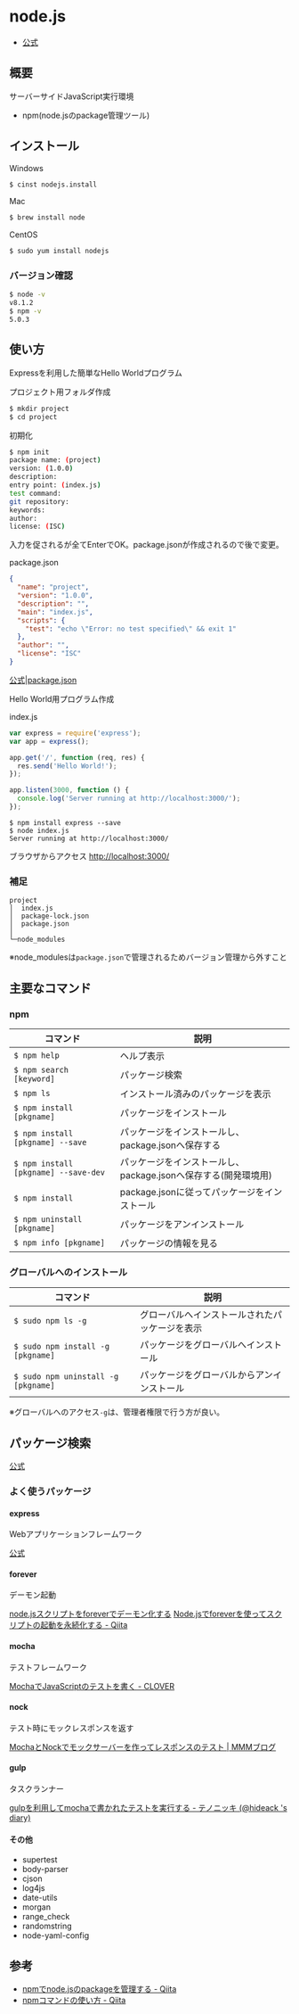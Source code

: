 # node.js

- [公式](https://nodejs.org/ja/)

## 概要

サーバーサイドJavaScript実行環境

- npm(node.jsのpackage管理ツール)

## インストール

Windows
```sh
$ cinst nodejs.install
```

Mac
```sh
$ brew install node
```

CentOS
```sh
$ sudo yum install nodejs
```

### バージョン確認
```sh
$ node -v
v8.1.2
$ npm -v
5.0.3
```

## 使い方

Expressを利用した簡単なHello Worldプログラム

プロジェクト用フォルダ作成
```sh
$ mkdir project
$ cd project
```

初期化
```sh
$ npm init
package name: (project)
version: (1.0.0)
description:
entry point: (index.js)
test command:
git repository:
keywords:
author:
license: (ISC)
```
入力を促されるが全てEnterでOK。package.jsonが作成されるので後で変更。

package.json
```json
{
  "name": "project",
  "version": "1.0.0",
  "description": "",
  "main": "index.js",
  "scripts": {
    "test": "echo \"Error: no test specified\" && exit 1"
  },
  "author": "",
  "license": "ISC"
}
```

[公式|package.json](https://docs.npmjs.com/files/package.json)

Hello World用プログラム作成

index.js
```javascript
var express = require('express');
var app = express();

app.get('/', function (req, res) {
  res.send('Hello World!');
});

app.listen(3000, function () {
  console.log('Server running at http://localhost:3000/');
});
```

```
$ npm install express --save
$ node index.js
Server running at http://localhost:3000/
```
ブラウザからアクセス
<http://localhost:3000/>

### 補足

```
project
│  index.js
│  package-lock.json
│  package.json
│
└─node_modules
```
※node_modulesは`package.json`で管理されるためバージョン管理から外すこと


## 主要なコマンド

### npm

|コマンド                            |説明                                                           |
|----------------------------------- |---------------------------------------------------------------|
|`$ npm help`                        |ヘルプ表示                                                     |
|`$ npm search [keyword]`            |パッケージ検索                                                 |
|`$ npm ls`                          |インストール済みのパッケージを表示                             |
|`$ npm install [pkgname]`           |パッケージをインストール                                       |
|`$ npm install [pkgname] --save`    |パッケージをインストールし、package.jsonへ保存する             |
|`$ npm install [pkgname] --save-dev`|パッケージをインストールし、package.jsonへ保存する(開発環境用) |
|`$ npm install`                     |package.jsonに従ってパッケージをインストール                   |
|`$ npm uninstall [pkgname]`         |パッケージをアンインストール                                   |
|`$ npm info [pkgname]`              |パッケージの情報を見る                                         |

### グローバルへのインストール

|コマンド                            |説明                                                           |
|----------------------------------- |---------------------------------------------------------------|
|`$ sudo npm ls -g`                  |グローバルへインストールされたパッケージを表示                 |
|`$ sudo npm install -g [pkgname]`   |パッケージをグローバルへインストール                           |
|`$ sudo npm uninstall -g [pkgname]` |パッケージをグローバルからアンインストール                     |

※グローバルへのアクセス`-g`は、管理者権限で行う方が良い。

## パッケージ検索

[公式](https://www.npmjs.com/)

### よく使うパッケージ

#### express

Webアプリケーションフレームワーク

[公式](http://expressjs.com/)

#### forever

デーモン起動

[node.jsスクリプトをforeverでデーモン化する](http://onlineconsultant.jp/pukiwiki/?node.js%20node.js%E3%82%B9%E3%82%AF%E3%83%AA%E3%83%97%E3%83%88%E3%82%92forever%E3%81%A7%E3%83%87%E3%83%BC%E3%83%A2%E3%83%B3%E5%8C%96%E3%81%99%E3%82%8B)
[Node.jsでforeverを使ってスクリプトの起動を永続化する - Qiita](http://qiita.com/setouchi/items/0dcc5869e7eb0ab524ea)

#### mocha

テストフレームワーク

[MochaでJavaScriptのテストを書く - CLOVER](http://d.hatena.ne.jp/Kazuhira/20160306/1457271963)

#### nock

テスト時にモックレスポンスを返す

[MochaとNockでモックサーバーを作ってレスポンスのテスト | MMMブログ](http://blog.mmmcorp.co.jp/blog/2015/11/16/nock-with-mocha/)

#### gulp

タスクランナー

[gulpを利用してmochaで書かれたテストを実行する - テノニッキ (@hideack 's diary)](http://hideack.hatenablog.com/entry/2014/10/04/195322)

#### その他

- supertest
- body-parser
- cjson
- log4js
- date-utils
- morgan
- range_check
- randomstring
- node-yaml-config


## 参考

- [npmでnode.jsのpackageを管理する - Qiita](http://qiita.com/sinmetal/items/395edf1d195382cfd8bc)
- [npmコマンドの使い方 - Qiita](http://qiita.com/yoh-nak/items/8446bf12094c729d00fe)
